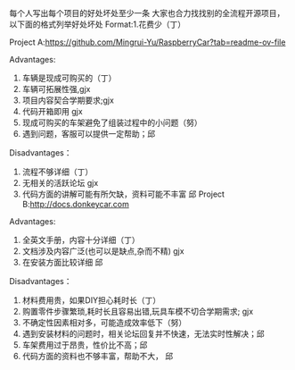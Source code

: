 每个人写出每个项目的好处坏处至少一条
大家也合力找找别的全流程开源项目，以下面的格式列举好处坏处
Format:1.花费少（丁）

Project A:https://github.com/Mingrui-Yu/RaspberryCar?tab=readme-ov-file

Advantages:

1. 车辆是现成可购买的（丁）
2. 车辆可拓展性强,gjx
3. 项目内容契合学期要求;gjx
4. 代码开箱即用 gjx
5. 现成可购买的车架避免了组装过程中的小问题（努）
6. 遇到问题，客服可以提供一定帮助；邱

Disadvantages：

1. 流程不够详细（丁）
2. 无相关的活跃论坛 gjx
3. 代码方面的讲解可能有所欠缺，资料可能不丰富 邱
Project B:http://docs.donkeycar.com

Advantages:

1. 全英文手册，内容十分详细（丁）
2. 文档涉及内容广泛(也可以是缺点,杂而不精) gjx
3. 在安装方面比较详细  邱 

Disadvantages：
1. 材料费用贵，如果DIY担心耗时长（丁）
2. 购置零件步骤繁琐,耗时长且容易出错,玩具车模不切合学期需求; gjx
3. 不确定性因素相对多，可能造成效率低下（努）
4. 遇到安装材料的问题时，相关论坛回复并不快速，无法实时性解决；邱
6. 车架费用过于昂贵，性价比不高；邱
7. 代码方面的资料也不够丰富，帮助不大， 邱

